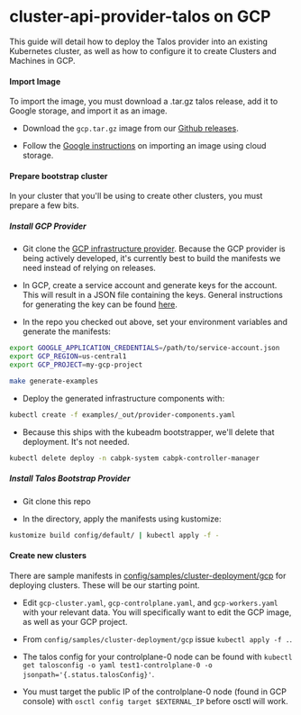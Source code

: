 # cluster-api-provider-talos on GCP

This guide will detail how to deploy the Talos provider into an existing Kubernetes cluster, as well as how to configure it to create Clusters and Machines in GCP.

#### Import Image

To import the image, you must download a .tar.gz talos release, add it to Google storage, and import it as an image.

- Download the `gcp.tar.gz` image from our [Github releases](https://github.com/talos-systems/talos/releases).

- Follow the [Google instructions](https://cloud.google.com/compute/docs/images/import-existing-image#import_image) on importing an image using cloud storage.

#### Prepare bootstrap cluster

In your cluster that you'll be using to create other clusters, you must prepare a few bits.

##### Install GCP Provider

- Git clone the [GCP infrastructure provider](https://github.com/kubernetes-sigs/cluster-api-provider-gcp). Because the GCP provider is being actively developed, it's currently best to build the manifests we need instead of relying on releases.

- In GCP, create a service account and generate keys for the account. This will result in a JSON file containing the keys. General instructions for generating the key can be found [here](https://cloud.google.com/iam/docs/creating-managing-service-account-keys).

- In the repo you checked out above, set your environment variables and generate the manifests:

```bash
export GOOGLE_APPLICATION_CREDENTIALS=/path/to/service-account.json
export GCP_REGION=us-central1
export GCP_PROJECT=my-gcp-project

make generate-examples
```

- Deploy the generated infrastructure components with:

```bash
kubectl create -f examples/_out/provider-components.yaml
```

- Because this ships with the kubeadm bootstrapper, we'll delete that deployment. It's not needed.

```bash
kubectl delete deploy -n cabpk-system cabpk-controller-manager
```

##### Install Talos Bootstrap Provider

- Git clone this repo

- In the directory, apply the manifests using kustomize:

```bash
kustomize build config/default/ | kubectl apply -f -
```

#### Create new clusters

There are sample manifests in [config/samples/cluster-deployment/gcp](../config/samples/cluster-deployment/gcp) for deploying clusters. These will be our starting point.

- Edit `gcp-cluster.yaml`, `gcp-controlplane.yaml`, and `gcp-workers.yaml` with your relevant data. You will specifically want to edit the GCP image, as well as your GCP project.

- From `config/samples/cluster-deployment/gcp` issue `kubectl apply -f .`.

- The talos config for your controlplane-0 node can be found with `kubectl get talosconfig -o yaml test1-controlplane-0 -o jsonpath='{.status.talosConfig}'`.

- You must target the public IP of the controlplane-0 node (found in GCP console) with `osctl config target $EXTERNAL_IP` before osctl will work.
